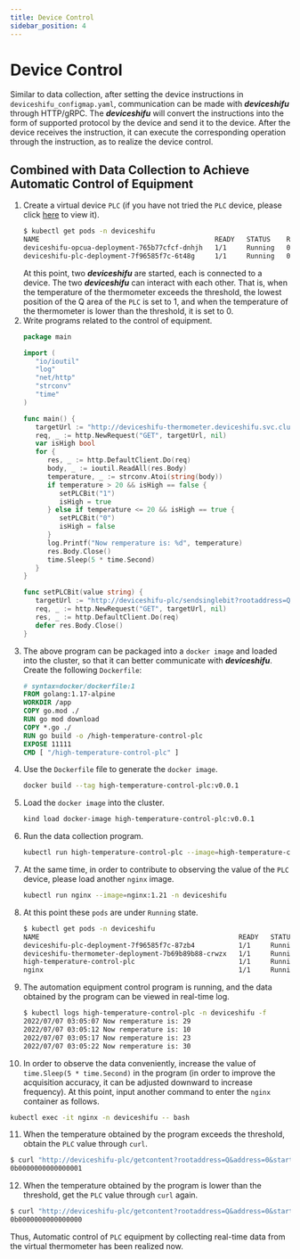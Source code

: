 ```yaml
---
title: Device Control
sidebar_position: 4
---
```


# Device Control

Similar to data collection, after setting the device instructions in `deviceshifu_configmap.yaml`, communication can be made with ***deviceshifu*** through HTTP/gRPC. The ***deviceshifu*** will convert the instructions into the form of supported  protocol by the device and send it to the device. After the device receives the instruction, it can execute the corresponding operation through the instruction, as to realize the device control.

## Combined with Data Collection to Achieve Automatic Control of Equipment

1. Create a virtual device `PLC` (if you have not tried the `PLC` device, please click [here](guides/cases/connect-s7-plc.md) to view it).
   ```bash
   $ kubectl get pods -n deviceshifu
   NAME                                            READY   STATUS    RESTARTS   AGE
   deviceshifu-opcua-deployment-765b77cfcf-dnhjh   1/1     Running   0          14m
   deviceshifu-plc-deployment-7f96585f7c-6t48g     1/1     Running   0          7m8s
   ```
   At this point, two ***deviceshifu*** are started, each is connected to a device. The two ***deviceshifu*** can interact with each other. That is, when the temperature of the thermometer exceeds the threshold, the lowest position of the Q area of the `PLC` is set to 1, and when the temperature of the thermometer is lower than the threshold, it is set to 0.
2. Write programs related to the control of equipment.
   ```go
   package main  
   
   import (  
      "io/ioutil"  
      "log"
      "net/http"
      "strconv"
      "time"
   )  
   
   func main() {  
      targetUrl := "http://deviceshifu-thermometer.deviceshifu.svc.cluster.local/read_value"  
      req, _ := http.NewRequest("GET", targetUrl, nil)  
      var isHigh bool  
      for {  
         res, _ := http.DefaultClient.Do(req)  
         body, _ := ioutil.ReadAll(res.Body)  
         temperature, _ := strconv.Atoi(string(body))  
         if temperature > 20 && isHigh == false {  
            setPLCBit("1")  
            isHigh = true  
         } else if temperature <= 20 && isHigh == true {  
            setPLCBit("0")  
            isHigh = false  
         }  
         log.Printf("Now remperature is: %d", temperature)  
         res.Body.Close()  
         time.Sleep(5 * time.Second)  
      }  
   }  
   
   func setPLCBit(value string) {  
      targetUrl := "http://deviceshifu-plc/sendsinglebit?rootaddress=Q&address=0&start=0&digit=0&value=" + value  
      req, _ := http.NewRequest("GET", targetUrl, nil)  
      res, _ := http.DefaultClient.Do(req)  
      defer res.Body.Close()  
   }
   ```
3. The above program can be packaged into a `docker image` and loaded into the cluster, so that it can better communicate with ***deviceshifu***. Create the following `Dockerfile`:
   ```dockerfile
   # syntax=docker/dockerfile:1  
   FROM golang:1.17-alpine  
   WORKDIR /app  
   COPY go.mod ./  
   RUN go mod download  
   COPY *.go ./  
   RUN go build -o /high-temperature-control-plc 
   EXPOSE 11111  
   CMD [ "/high-temperature-control-plc" ]
   ```
4. Use the `Dockerfile` file to generate the `docker image`.
   ```bash
   docker build --tag high-temperature-control-plc:v0.0.1
   ```
5. Load the `docker image` into the cluster.
   ```bash
   kind load docker-image high-temperature-control-plc:v0.0.1
   ```
6. Run the data collection program.
   ```bash
   kubectl run high-temperature-control-plc --image=high-temperature-control-plc:v0.0.1
   ```
7. At the same time, in order to contribute to observing the value of the `PLC` device, please load another `nginx` image.
   ```bash
   kubectl run nginx --image=nginx:1.21 -n deviceshifu
   ```
8. At this point these `pods` are under `Running` state.
   ```bash
   $ kubectl get pods -n deviceshifu
   NAME                                                  READY   STATUS    RESTARTS   AGE
   deviceshifu-plc-deployment-7f96585f7c-87zb4           1/1     Running   0          20m
   deviceshifu-thermometer-deployment-7b69b89b88-crwzx   1/1     Running   0          67m
   high-temperature-control-plc                          1/1     Running   0          8m54s
   nginx                                                 1/1     Running   0          61m
   ```
9. The automation equipment control program is running, and the data obtained by the program can be viewed in real-time log.
   ```bash
   $ kubectl logs high-temperature-control-plc -n deviceshifu -f 
   2022/07/07 03:05:07 Now remperature is: 29
   2022/07/07 03:05:12 Now remperature is: 10
   2022/07/07 03:05:17 Now remperature is: 23
   2022/07/07 03:05:22 Now remperature is: 30
   ```
10. In order to observe the data conveniently, increase the value of `time.Sleep(5 * time.Second)` in the program (in order to improve the acquisition accuracy, it can be adjusted downward to increase frequency). At this point, input another command to enter the `nginx` container as follows.
   ```bash
   kubectl exec -it nginx -n deviceshifu -- bash
   ```
11. When the temperature obtained by the program exceeds the threshold, obtain the `PLC` value through `curl`.
   ```bash
   $ curl "http://deviceshifu-plc/getcontent?rootaddress=Q&address=0&start=0"; echo
   0b0000000000000001
   ```
12. When the temperature obtained by the program is lower than the threshold, get the `PLC` value through `curl` again.
   ```bash
   $ curl "http://deviceshifu-plc/getcontent?rootaddress=Q&address=0&start=0"; echo
   0b0000000000000000
   ```

Thus, Automatic control of `PLC` equipment by collecting real-time data from the virtual thermometer has been realized now.
